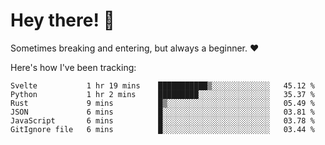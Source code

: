 # Hey there! 👋
Sometimes breaking and entering, but always a beginner. ❤️

Here's how I've been tracking:
<!--START_SECTION:waka-->

```text
Svelte           1 hr 19 mins    ███████████▒░░░░░░░░░░░░░   45.12 %
Python           1 hr 2 mins     █████████░░░░░░░░░░░░░░░░   35.37 %
Rust             9 mins          █▒░░░░░░░░░░░░░░░░░░░░░░░   05.49 %
JSON             6 mins          █░░░░░░░░░░░░░░░░░░░░░░░░   03.81 %
JavaScript       6 mins          █░░░░░░░░░░░░░░░░░░░░░░░░   03.78 %
GitIgnore file   6 mins          █░░░░░░░░░░░░░░░░░░░░░░░░   03.44 %
```

<!--END_SECTION:waka-->
